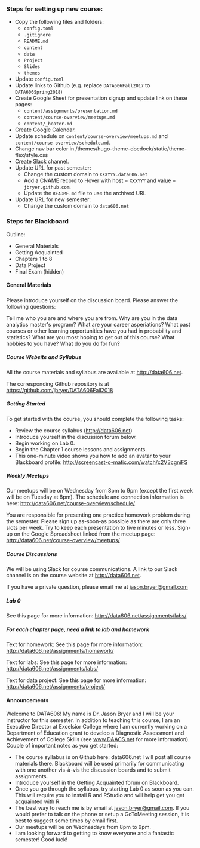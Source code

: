 ### Steps for setting up new course:

* Copy the following files and folders:
	* `config.toml`
	* `.gitignore`
	* `README.md`
	* `content`
	* `data`
	* `Project`
	* `Slides`
	* `themes`
* Update `config.toml`
* Update links to Github (e.g. replace `DATA606Fall2017` to `DATA606Spring2018`)
* Create Google Sheet for presentation signup and update link on these pages:
	* `content/assignments/presentation.md`
	* `content/course-overview/meetups.md`
	* `content/_heater.md`
* Create Google Calendar.
* Update schedule on `content/course-overview/meetups.md` and `content/course-overview/schedule.md`.
* Change nav bar color in /themes/hugo-theme-docdock/static/theme-flex/style.css
* Create Slack channel.
* Update URL for past semester:
	* Change the custom domain to `XXXYYY.data606.net`
	* Add a CNAME record to Hover with host = `XXXYYY` and value = `jbryer.github.com`.
	* Update the `README.md` file to use the archived URL
* Update URL for new semester:
	* Change the custom domain to `data606.net`


### Steps for Blackboard

Outline:

* General Materials
* Getting Acquainted
* Chapters 1 to 8
* Data Project
* Final Exam (hidden)

#### General Materials

#####

Please introduce yourself on the discussion board. Please answer the following questions:

Tell me who you are and where you are from.
Why are you in the data analytics master's program?
What are your career asperiations?
What past courses or other learning opportunities have you had in probability and statistics?
What are you most hoping to get out of this course?
What hobbies to you have?
What do you do for fun?

##### Course Website and Syllabus

All the course materials and syllabus are available at http://data606.net.

The corresponding Github repository is at https://github.com/jbryer/DATA606Fall2018

##### Getting Started

To get started with the course, you should complete the following tasks:

* Review the course syllabus (http://data606.net)
* Introduce yourself in the discussion forum below.
* Begin working on Lab 0.
* Begin the Chapter 1 course lessons and assignments.
* This one-minute video shows you how to add an avatar to your Blackboard profile: http://screencast-o-matic.com/watch/c2V3cgniFS

##### Weekly Meetups

Our meetups will be on Wednesday from 8pm to 9pm (except the first week will be on Tuesday at 8pm). The schedule and connection information is here: http://data606.net/course-overview/schedule/

You are responsible for presenting one practice homework problem during the semester. Please sign up as-soon-as possible as there are only three slots per week. Try to keep each presentation to five minutes or less. Sign-up on the Google Spreadsheet linked from the meetup page: http://data606.net/course-overview/meetups/

##### Course Discussions

We will be using Slack for course communications. A link to our Slack channel is on the course website at http://data606.net.

If you have a private question, please email me at jason.bryer@gmail.com

##### Lab 0

See this page for more information: http://data606.net/assignments/labs/

##### For each chapter page, need a link to lab and homework

Text for homework: 
See this page for more information: http://data606.net/assignments/homework/

Text for labs: 
See this page for more information: http://data606.net/assignments/labs/

Text for data project:
See this page for more information: http://data606.net/assignments/project/

#### Announcements

Welcome to DATA606! My name is Dr. Jason Bryer and I will be your instructor for this semester. In addition to teaching this course, I am an Executive Director at Excelsior College where I am currently working on a Department of Education grant to develop a Diagnostic Assessment and Achievement of College Skills (see www.DAACS.net for more information). Couple of important notes as you get started:

* The course syllabus is on Github here: data606.net I will post all course materials there. Blackboard will be used primarily for communicating with one another vis-à-vis the discussion boards and to submit assignments.
* Introduce yourself in the Getting Acquainted forum on Blackboard.
* Once you go through the syllabus, try starting Lab 0 as soon as you can. This will require you to install R and RStudio and will help get you get acquainted with R.
* The best way to reach me is by email at jason.bryer@gmail.com. If you would prefer to talk on the phone or setup a GoToMeeting session, it is best to suggest some times by email first.
* Our meetups will be on Wednesdays from 8pm to 9pm.
* I am looking forward to getting to know everyone and a fantastic semester! Good luck!



